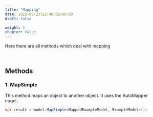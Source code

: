 ```yaml
---
title: "Mapping"
date: 2022-08-23T22:46:02-06:00
draft: false

weight: 5
chapter: false
---
```


Here there are all methods which deal with mapping

<br>

## Methods

### 1. MapSimple
This method maps an object to another object. It uses the AutoMapper nuget.

```csharp
var result = model.MapSimple<MappedExampleModel, ExampleModel>();
```